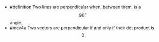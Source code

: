 - #definition Two lines are perpendicular when, between them, is a $$90^\circ$$ angle.
- #mcv4u Two vectors are perpendicular if and only if their dot product is $$0$$